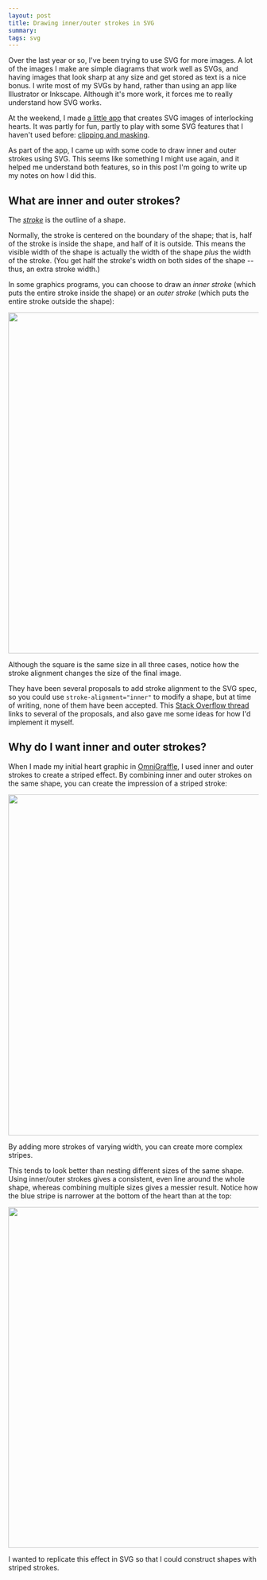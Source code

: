 ```yaml
---
layout: post
title: Drawing inner/outer strokes in SVG
summary:
tags: svg
---
```


Over the last year or so, I've been trying to use SVG for more images.
A lot of the images I make are simple diagrams that work well as SVGs, and having images that look sharp at any size and get stored as text is a nice bonus.
I write most of my SVGs by hand, rather than using an app like Illustrator or Inkscape.
Although it's more work, it forces me to really understand how SVG works.

At the weekend, I made [a little app](/2021/03/rainbow-hearts/) that creates SVG images of interlocking hearts.
It was partly for fun, partly to play with some SVG features that I haven't used before: [clipping and masking](https://developer.mozilla.org/en-US/docs/Web/SVG/Tutorial/Clipping_and_masking).

As part of the app, I came up with some code to draw inner and outer strokes using SVG.
This seems like something I might use again, and it helped me understand both features, so in this post I'm going to write up my notes on how I did this.



## What are inner and outer strokes?

The [*stroke*](https://developer.mozilla.org/en-US/docs/Web/SVG/Attribute/stroke) is the outline of a shape.

Normally, the stroke is centered on the boundary of the shape; that is, half of the stroke is inside the shape, and half of it is outside.
This means the visible width of the shape is actually the width of the shape *plus* the width of the stroke.
(You get half the stroke's width on both sides of the shape -- thus, an extra stroke width.)

In some graphics programs, you can choose to draw an *inner stroke* (which puts the entire stroke inside the shape) or an *outer stroke* (which puts the entire stroke outside the shape):

<img src="/images/2021/strokes.png" style="width: 686px;">

Although the square is the same size in all three cases, notice how the stroke alignment changes the size of the final image.

They have been several proposals to add stroke alignment to the SVG spec, so you could use `stroke-alignment="inner"` to modify a shape, but at time of writing, none of them have been accepted.
This [Stack Overflow thread](https://stackoverflow.com/q/7241393/1558022) links to several of the proposals, and also gave me some ideas for how I'd implement it myself.



## Why do I want inner and outer strokes?

When I made my initial heart graphic in [OmniGraffle](https://www.omnigroup.com/omnigraffle), I used inner and outer strokes to create a striped effect.
By combining inner and outer strokes on the same shape, you can create the impression of a striped stroke:

<img src="/images/2021/stroked_hearts.png" style="width: 686px;">

By adding more strokes of varying width, you can create more complex stripes.

This tends to look better than nesting different sizes of the same shape.
Using inner/outer strokes gives a consistent, even line around the whole shape, whereas combining multiple sizes gives a messier result.
Notice how the blue stripe is narrower at the bottom of the heart than at the top:

<img src="/images/2021/uneven_stripes.png" style="width: 686px;">

I wanted to replicate this effect in SVG so that I could construct shapes with striped strokes.
